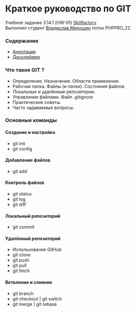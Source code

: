 # Краткое руководство по GIT
Учебное задание 3.14.1 (HW-01) [Skillfactory](https://skillfactory.ru/)  
Выполнил студент [Владислав Мирошин](https://github.com/Vlad-Miroshin) поток PHPPRO_22 

### Содержание

- [Аннотация](./partials//annotation.md)
- [Дисклеймер](./partials//disclaimer.md)

### Что такое GIT ?

- Определение. Назначение. Области применения.
- Рабочая папка. Файлы (и папки). Состояния файлов.
- Локальные и удалённые репозитории.
- Управление файлами. Файл .gitignore
- Практические советы.
- Часто задаваемые вопросы.

### Основные команды

#### Создание и настройка

- git init
- git config

#### Добавление файлов

- git add

#### Контроль файлов

- git status
- git log
- git diff

#### Локальный репозиторий

- git commit

#### Удалённый репозиторий

- Использование GitHub
- git clone
- git push
- git pull
- git fetch

#### Ветвление и слияние

- git branch
- git checkout | git switch
- git merge | git rebase
